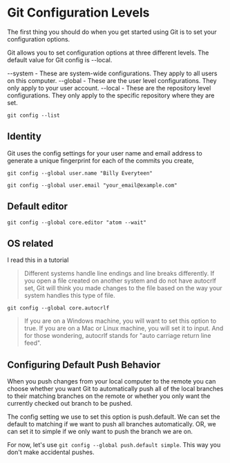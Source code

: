 
# Git Configuration Levels

The first thing you should do when you get started using Git is to set your configuration options.

Git allows you to set configuration options at three different levels. The default value for Git config is --local.

--system - These are system-wide configurations. They apply to all users on this computer.
--global - These are the user level configurations. They only apply to your user account.
--local - These are the repository level configurations. They only apply to the specific repository where they are set.

```
git config --list
```

## Identity

Git uses the config settings for your user name and email address to generate a unique fingerprint for each of the commits you create,

```
git config --global user.name "Billy Everyteen"

git config --global user.email "your_email@example.com"
```

## Default editor

```
git config --global core.editor "atom --wait"
```

## OS related


I read this in a tutorial

> Different systems handle line endings and line breaks differently. If you open a file created on another system and do not have autocrlf set, Git will think you made changes to the file based on the way your system handles this type of file.

`git config --global core.autocrlf`

> If you are on a Windows machine, you will want to set this option to true.
> If you are on a Mac or Linux machine, you will set it to input.
> And for those wondering, autocrlf stands for "auto carriage return line feed".

## Configuring Default Push Behavior

When you push changes from your local computer to the remote you can choose whether you want Git to automatically push all of the local branches to their matching branches on the remote or whether you only want the currently checked out branch to be pushed.

The config setting we use to set this option is push.default. We can set the default to matching if we want to push all branches automatically. OR, we can set it to simple if we only want to push the branch we are on.

For now, let's use `git config --global push.default simple`. This way you don't make accidental pushes.
